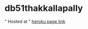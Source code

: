 # db51thakkallapally

" Hosted at " <a href="https://db51thakkallapally.herokuapp.com/">heroku page link</a>

